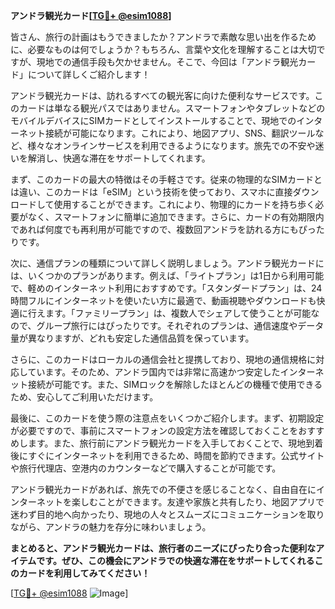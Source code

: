 **アンドラ観光カード[[TG💪+ @esim1088](https://t.me/s/esim1088)]**

皆さん、旅行の計画はもうできましたか？アンドラで素敵な思い出を作るために、必要なものは何でしょうか？もちろん、言葉や文化を理解することは大切ですが、現地での通信手段も欠かせません。そこで、今回は「アンドラ観光カード」について詳しくご紹介します！

アンドラ観光カードは、訪れるすべての観光客に向けた便利なサービスです。このカードは単なる観光パスではありません。スマートフォンやタブレットなどのモバイルデバイスにSIMカードとしてインストールすることで、現地でのインターネット接続が可能になります。これにより、地図アプリ、SNS、翻訳ツールなど、様々なオンラインサービスを利用できるようになります。旅先での不安や迷いを解消し、快適な滞在をサポートしてくれます。

まず、このカードの最大の特徴はその手軽さです。従来の物理的なSIMカードとは違い、このカードは「eSIM」という技術を使っており、スマホに直接ダウンロードして使用することができます。これにより、物理的にカードを持ち歩く必要がなく、スマートフォンに簡単に追加できます。さらに、カードの有効期限内であれば何度でも再利用が可能ですので、複数回アンドラを訪れる方にもぴったりです。

次に、通信プランの種類について詳しく説明しましょう。アンドラ観光カードには、いくつかのプランがあります。例えば、「ライトプラン」は1日から利用可能で、軽めのインターネット利用におすすめです。「スタンダードプラン」は、24時間フルにインターネットを使いたい方に最適で、動画視聴やダウンロードも快適に行えます。「ファミリープラン」は、複数人でシェアして使うことが可能なので、グループ旅行にはぴったりです。それぞれのプランは、通信速度やデータ量が異なりますが、どれも安定した通信品質を保っています。

さらに、このカードはローカルの通信会社と提携しており、現地の通信規格に対応しています。そのため、アンドラ国内では非常に高速かつ安定したインターネット接続が可能です。また、SIMロックを解除したほとんどの機種で使用できるため、安心してご利用いただけます。

最後に、このカードを使う際の注意点をいくつかご紹介します。まず、初期設定が必要ですので、事前にスマートフォンの設定方法を確認しておくことをおすすめします。また、旅行前にアンドラ観光カードを入手しておくことで、現地到着後にすぐにインターネットを利用できるため、時間を節約できます。公式サイトや旅行代理店、空港内のカウンターなどで購入することが可能です。

アンドラ観光カードがあれば、旅先での不便さを感じることなく、自由自在にインターネットを楽しむことができます。友達や家族と共有したり、地図アプリで迷わず目的地へ向かったり、現地の人々とスムーズにコミュニケーションを取りながら、アンドラの魅力を存分に味わいましょう。

**まとめると、アンドラ観光カードは、旅行者のニーズにぴったり合った便利なアイテムです。ぜひ、この機会にアンドラでの快適な滞在をサポートしてくれるこのカードを利用してみてください！**

[[TG💪+ @esim1088](https://t.me/s/esim1088) ![Image](https://i.postimg.cc/Y0z9fWf4/image.png)]